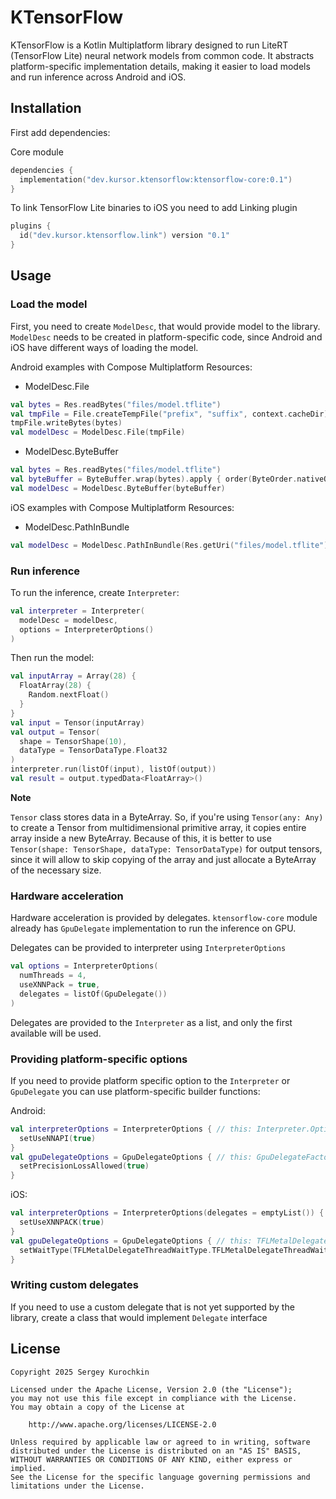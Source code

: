 # KTensorFlow
KTensorFlow is a Kotlin Multiplatform library designed to run LiteRT (TensorFlow Lite) neural network models from common code. It abstracts platform-specific implementation details, making it easier to load models and run inference across Android and iOS.

## Installation
First add dependencies:

Core module
```kotlin
dependencies {
  implementation("dev.kursor.ktensorflow:ktensorflow-core:0.1")
}
```

To link TensorFlow Lite binaries to iOS you need to add Linking plugin
```kotlin
plugins {
  id("dev.kursor.ktensorflow.link") version "0.1"
}
```

## Usage
### Load the model
First, you need to create `ModelDesc`, that would provide model to the library. 
`ModelDesc` needs to be created in platform-specific code, since Android and iOS have different ways of loading the model.

Android examples with Compose Multiplatform Resources:
* ModelDesc.File
```kotlin
val bytes = Res.readBytes("files/model.tflite")
val tmpFile = File.createTempFile("prefix", "suffix", context.cacheDir)
tmpFile.writeBytes(bytes)
val modelDesc = ModelDesc.File(tmpFile)
```

* ModelDesc.ByteBuffer
```kotlin
val bytes = Res.readBytes("files/model.tflite")
val byteBuffer = ByteBuffer.wrap(bytes).apply { order(ByteOrder.nativeOrder()) }
val modelDesc = ModelDesc.ByteBuffer(byteBuffer)
```

iOS examples with Compose Multiplatform Resources:
* ModelDesc.PathInBundle
```kotlin
val modelDesc = ModelDesc.PathInBundle(Res.getUri("files/model.tflite").removePrefix("file://"))
```

### Run inference
To run the inference, create `Interpreter`:
```kotlin
val interpreter = Interpreter(
  modelDesc = modelDesc,
  options = InterpreterOptions()
)
```

Then run the model:
```kotlin
val inputArray = Array(28) {
  FloatArray(28) {
    Random.nextFloat()
  }
}
val input = Tensor(inputArray)
val output = Tensor(
  shape = TensorShape(10),
  dataType = TensorDataType.Float32
)
interpreter.run(listOf(input), listOf(output))
val result = output.typedData<FloatArray>()
```

**Note**

`Tensor` class stores data in a ByteArray. So, if you're using `Tensor(any: Any)` to create a Tensor from multidimensional primitive array, it copies entire array inside a new ByteArray.
Because of this, it is better to use `Tensor(shape: TensorShape, dataType: TensorDataType)` for output tensors, 
since it will allow to skip copying of the array and just allocate a ByteArray of the necessary size.

### Hardware acceleration
Hardware acceleration is provided by delegates. `ktensorflow-core` module already has `GpuDelegate` implementation to run the inference on GPU.

Delegates can be provided to interpreter using `InterpreterOptions`
```kotlin
val options = InterpreterOptions(
  numThreads = 4,
  useXNNPack = true,
  delegates = listOf(GpuDelegate())
)
```

Delegates are provided to the `Interpreter` as a list, and only the first available will be used.

### Providing platform-specific options
If you need to provide platform specific option to the `Interpreter` or `GpuDelegate` you can use platform-specific builder functions:

Android:
```kotlin
val interpreterOptions = InterpreterOptions { // this: Interpreter.Options
  setUseNNAPI(true)
}
val gpuDelegateOptions = GpuDelegateOptions { // this: GpuDelegateFactory.Options
  setPrecisionLossAllowed(true)
}
```

iOS:
```kotlin
val interpreterOptions = InterpreterOptions(delegates = emptyList()) { // this: TFLInterpreterOptions
  setUseXNNPACK(true)
}
val gpuDelegateOptions = GpuDelegateOptions { // this: TFLMetalDelegateOptions
  setWaitType(TFLMetalDelegateThreadWaitType.TFLMetalDelegateThreadWaitTypeActive)
}
```

### Writing custom delegates
If you need to use a custom delegate that is not yet supported by the library, create a class that would implement `Delegate` interface

## License
```
Copyright 2025 Sergey Kurochkin

Licensed under the Apache License, Version 2.0 (the "License");
you may not use this file except in compliance with the License.
You may obtain a copy of the License at

    http://www.apache.org/licenses/LICENSE-2.0

Unless required by applicable law or agreed to in writing, software
distributed under the License is distributed on an "AS IS" BASIS,
WITHOUT WARRANTIES OR CONDITIONS OF ANY KIND, either express or implied.
See the License for the specific language governing permissions and
limitations under the License.
```

